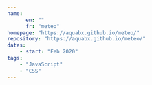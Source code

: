 ```yaml
---
name: 
      en: ""
      fr: "meteo"
homepage: "https://aquabx.github.io/meteo/"
repository: "https://aquabx.github.io/meteo/"
dates:
    - start: "Feb 2020"
tags:
    - "JavaScript"
    - "CSS"
---
```

